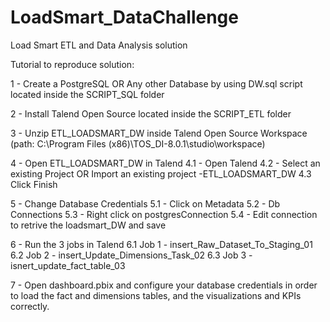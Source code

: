 # LoadSmart_DataChallenge
Load Smart ETL and Data Analysis solution

Tutorial to reproduce solution:

1 -  Create a PostgreSQL OR Any other Database by using DW.sql script located inside the SCRIPT_SQL folder

2 - Install Talend Open Source located inside the SCRIPT_ETL folder

3 - Unzip ETL_LOADSMART_DW inside Talend Open Source Workspace (path:
C:\Program Files (x86)\TOS_DI-8.0.1\studio\workspace)

4 - Open ETL_LOADSMART_DW in Talend
 4.1 - Open Talend
 4.2 - Select an existing Project OR Import an existing project -ETL_LOADSMART_DW
 4.3 Click Finish

5 - Change Database Credentials 
 5.1 - Click on Metadata
 5.2 - Db Connections
 5.3 - Right click on postgresConnection
 5.4 - Edit connection to retrive the loadsmart_DW and save

6 - Run the 3 jobs in Talend 
 6.1 Job 1  - insert_Raw_Dataset_To_Staging_01
 6.2 Job 2  - insert_Update_Dimensions_Task_02
 6.3 Job 3  - isnert_update_fact_table_03

7 - Open dashboard.pbix and configure your database credentials in order
to load the fact and dimensions tables, and the visualizations and KPIs correctly.
